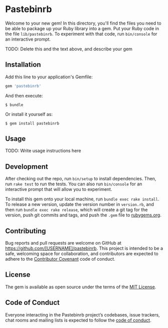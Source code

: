 # Pastebinrb

Welcome to your new gem! In this directory, you'll find the files you need to be able to package up your Ruby library into a gem. Put your Ruby code in the file `lib/pastebinrb`. To experiment with that code, run `bin/console` for an interactive prompt.

TODO: Delete this and the text above, and describe your gem

## Installation

Add this line to your application's Gemfile:

```ruby
gem 'pastebinrb'
```

And then execute:

    $ bundle

Or install it yourself as:

    $ gem install pastebinrb

## Usage

TODO: Write usage instructions here

## Development

After checking out the repo, run `bin/setup` to install dependencies. Then, run `rake test` to run the tests. You can also run `bin/console` for an interactive prompt that will allow you to experiment.

To install this gem onto your local machine, run `bundle exec rake install`. To release a new version, update the version number in `version.rb`, and then run `bundle exec rake release`, which will create a git tag for the version, push git commits and tags, and push the `.gem` file to [rubygems.org](https://rubygems.org).

## Contributing

Bug reports and pull requests are welcome on GitHub at https://github.com/[USERNAME]/pastebinrb. This project is intended to be a safe, welcoming space for collaboration, and contributors are expected to adhere to the [Contributor Covenant](http://contributor-covenant.org) code of conduct.

## License

The gem is available as open source under the terms of the [MIT License](https://opensource.org/licenses/MIT).

## Code of Conduct

Everyone interacting in the Pastebinrb project’s codebases, issue trackers, chat rooms and mailing lists is expected to follow the [code of conduct](https://github.com/[USERNAME]/pastebinrb/blob/master/CODE_OF_CONDUCT.md).
